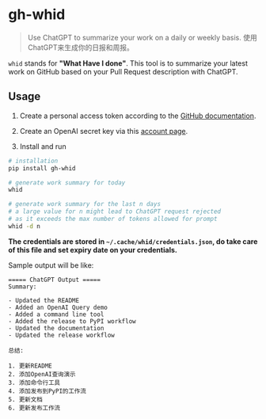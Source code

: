 # gh-whid

> Use ChatGPT to summarize your work on a daily or weekly basis.
> 使用ChatGPT来生成你的日报和周报。

`whid` stands for **"What Have I done"**. This tool is to summarize your latest work on GitHub based on your Pull Request description with ChatGPT.


## Usage

1. Create a personal access token according to the [GitHub documentation](https://docs.github.com/en/authentication/keeping-your-account-and-data-secure/creating-a-personal-access-token).

2. Create an OpenAI secret key via this [account page](https://beta.openai.com/account/api-keys).

3. Install and run 

```bash
# installation
pip install gh-whid

# generate work summary for today
whid

# generate work summary for the last n days
# a large value for n might lead to ChatGPT request rejected
# as it exceeds the max number of tokens allowed for prompt
whid -d n
```

**The credentials are stored in `~/.cache/whid/credentials.json`, do take care of this file and set expiry date on your credentials.**

Sample output will be like:

```text
===== ChatGPT Output =====
Summary:

- Updated the README
- Added an OpenAI Query demo
- Added a command line tool
- Added the release to PyPI workflow
- Updated the documentation
- Updated the release workflow

总结:

1. 更新README
2. 添加OpenAI查询演示
3. 添加命令行工具
4. 添加发布到PyPI的工作流
5. 更新文档
6. 更新发布工作流
```

